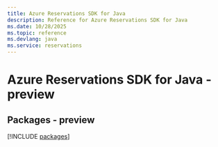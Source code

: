 ```yaml
---
title: Azure Reservations SDK for Java
description: Reference for Azure Reservations SDK for Java
ms.date: 10/28/2025
ms.topic: reference
ms.devlang: java
ms.service: reservations
---
```

# Azure Reservations SDK for Java - preview
## Packages - preview
[!INCLUDE [packages](reservations-index.md)]